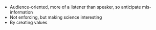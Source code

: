 - Audience-oriented, more of a listener than speaker, so anticipate mis-information
- Not enforcing, but making science interesting
- By creating values